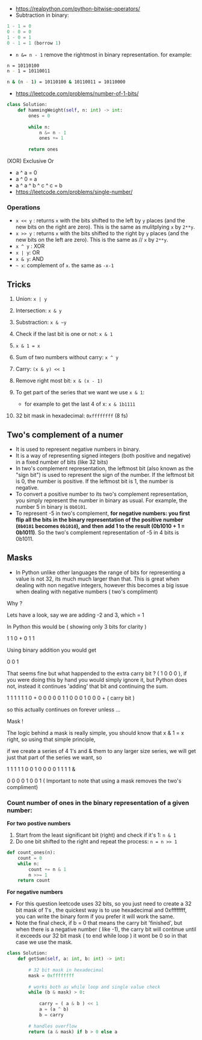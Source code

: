 - https://realpython.com/python-bitwise-operators/
- Subtraction in binary:
```py
1 - 1 = 0
0 - 0 = 0
1 - 0 = 1
0 - 1 = 1 (borrow 1)
```
- `n &= n - 1` remove the rightmost in binary representation. for example:
```sh
n = 10110100
n - 1 = 10110011

n & (n - 1) = 10110100 & 10110011 = 10110000
```
- https://leetcode.com/problems/number-of-1-bits/
```py
class Solution:
    def hammingWeight(self, n: int) -> int:
        ones = 0
        
        while n:
            n &= n - 1
            ones += 1
            
        return ones
```
(XOR) Exclusive Or
- a ^ a = 0
- a ^ 0 = a
- a ^ a ^ b ^ c ^ c = b
- https://leetcode.com/problems/single-number/

### Operations
- `x << y` : returns `x` with the bits shifted to the left by `y` places (and the new bits on the right are zero). This is the same as mulitplying `x` by `2**y`.
- `x >> y` : returns `x` with the bits shifted to the right by `y` places (and the new bits on the left are zero). This is the same as // `x` by `2**y`.
- `x ^ y` : XOR
- `x | y`: OR
- `x & y`: AND
- `~ x`: complement of `x`. the same as `-x-1`

## Tricks
1. Union: `x | y`
2. Intersection: `x & y`
3. Substraction: `x & ~y`
4. Check if the last bit is one or not: `x & 1`
5. `x & 1 = x`
6. Sum of two numbers without carry: `x ^ y`
7. Carry: `(x & y) << 1`
8. Remove right most bit: `x & (x - 1)`
9. To get part of the series that we want we use `x & 1`:
    - for example to get the last 4 of x:  `x & 1b1111`

10. 32 bit mask in hexadecimal: `0xffffffff` (8 fs)

## Two's complement of a numer
- It is used to represent negative numbers in binary.
- It is a way of representing signed integers (both positive and negative) in a fixed number of bits (like 32 bits)
- In two's complement representation, the leftmost bit (also known as the "sign bit") is used to represent the sign of the number. If the leftmost bit is 0, the number is positive. If the leftmost bit is 1, the number is negative. 
- To convert a positive number to its two's complement representation, you simply represent the number in binary as usual.  For example, the number 5 in binary is `0b0101`. 
- To represent -5 in two's complement, **for negative numbers: you first flip all the bits in the binary representation of the positive number (`0b0101` becomes `0b1010`), and then add 1 to the result (0b1010 + 1 = 0b1011)**. So the two's complement representation of -5 in 4 bits is 0b1011.

## Masks
- In Python unlike other languages the range of bits for representing a value is not 32, its much much larger than that. This is great when dealing with non negative integers, however this becomes a big issue when dealing with negative numbers ( two's compliment)

Why ?

Lets have a look, say we are adding -2 and 3, which = 1

In Python this would be ( showing only 3 bits for clarity )

1 1 0 +
0 1 1

Using binary addition you would get

0 0 1

That seems fine but what happended to the extra carry bit ? ( 1 0 0 0 ), if you were doing this by hand you would simply ignore it, but Python does not, instead it continues 'adding' that bit and continuing the sum.

1 1 1 1 1 1 0 +
0 0 0 0 0 1 1
0 0 0 1 0 0 0 + ( carry bit )

so this actually continues on forever unless ...

Mask !

The logic behind a mask is really simple, you should know that x & 1 = x right, so using that simple principle,

if we create a series of 4 1's and & them to any larger size series, we will get just that part of the series we want, so

1 1 1 1 1 0 0 1
0 0 0 0 1 1 1 1 &

0 0 0 0 1 0 0 1 ( Important to note that using a mask removes the two's compliment)


### Count number of ones in the binary representation of a given number:
**For two postive numbers**
1. Start from the least significant bit (right) and check if it's 1: `n & 1`
2. Do one bit shifted to the right and repeat the process: `n = n >> 1`
```py
def count_ones(n):
    count = 0
    while n:
        count += n & 1
        n >>= 1
    return count
```
**For negative numbers**
- For this question leetcode uses 32 bits, so you just need to create a 32 bit mask of 1's , the quickest way is to use hexadecimal and 0xffffffff, you can write the binary form if you prefer it will work the same.
- Note the final check, if b = 0 that means the carry bit 'finished', but when there is a negative number ( like -1), the carry bit will continue until it exceeds our 32 bit mask ( to end while loop ) it wont be 0 so in that case we use the mask.

```py
class Solution:
    def getSum(self, a: int, b: int) -> int:
        
        # 32 bit mask in hexadecimal
        mask = 0xffffffff
        
        # works both as while loop and single value check 
        while (b & mask) > 0:
            
            carry = ( a & b ) << 1
            a = (a ^ b) 
            b = carry
        
        # handles overflow
        return (a & mask) if b > 0 else a
```

